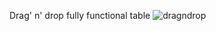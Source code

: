 Drag' n' drop fully functional table
![dragndrop](https://user-images.githubusercontent.com/86054371/127655738-1e0cb589-2109-42f8-87a9-5dee1a71043e.png)
